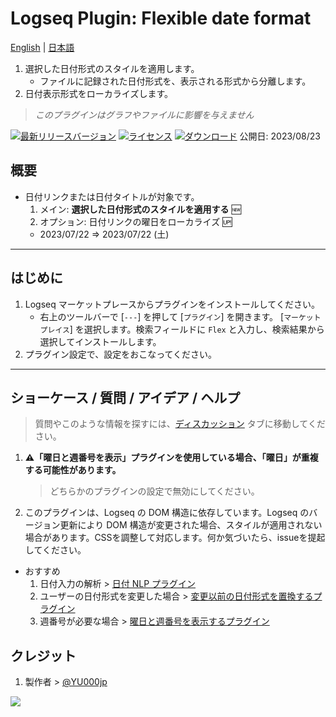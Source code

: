 # Logseq Plugin: Flexible date format

[English](https://github.com/YU000jp/logseq-plugin-flex-date-format) | [日本語](https://github.com/YU000jp/logseq-plugin-flex-date-format/blob/main/readme.ja.md)

1. 選択した日付形式のスタイルを適用します。
   - ファイルに記録された日付形式を、表示される形式から分離します。     
1. 日付表示形式をローカライズします。
> *このプラグインはグラフやファイルに影響を与えません*

[![最新リリースバージョン](https://img.shields.io/github/v/release/YU000jp/logseq-plugin-flex-date-format)](https://github.com/YU000jp/logseq-plugin-flex-date-format/releases)
[![ライセンス](https://img.shields.io/github/license/YU000jp/logseq-plugin-flex-date-format?color=blue)](https://github.com/YU000jp/logseq-plugin-flex-date-format/LICENSE)
[![ダウンロード](https://img.shields.io/github/downloads/YU000jp/logseq-plugin-flex-date-format/total.svg)](https://github.com/YU000jp/logseq-plugin-flex-date-format/releases)
 公開日: 2023/08/23

## 概要

- 日付リンクまたは日付タイトルが対象です。
  1. メイン: **選択した日付形式のスタイルを適用する** 🆕
  1. オプション: 日付リンクの曜日をローカライズ 🆙
    - 2023/07/22 => 2023/07/22 (土)

---

## はじめに

1. Logseq マーケットプレースからプラグインをインストールしてください。
   - 右上のツールバーで [`---`] を押して [`プラグイン`] を開きます。 [`マーケットプレイス`] を選択します。検索フィールドに `Flex` と入力し、検索結果から選択してインストールします。
1. プラグイン設定で、設定をおこなってください。

---

## ショーケース / 質問 / アイデア / ヘルプ

> 質問やこのような情報を探すには、[ディスカッション](https://github.com/YU000jp/logseq-plugin-flex-date-format/discussions) タブに移動してください。

1. **⚠️「曜日と週番号を表示」プラグインを使用している場合、「曜日」が重複する可能性があります。**
   > どちらかのプラグインの設定で無効にしてください。
1. このプラグインは、Logseq の DOM 構造に依存しています。Logseq のバージョン更新により DOM 構造が変更された場合、スタイルが適用されない場合があります。CSSを調整して対応します。何か気づいたら、issueを提起してください。

- おすすめ
  1. 日付入力の解析 > [日付 NLP プラグイン](https://github.com/hkgnp/logseq-datenlp-plugin)
  1. ユーザーの日付形式を変更した場合 > [変更以前の日付形式を置換するプラグイン](https://github.com/YU000jp/logseq-plugin-legacy-date-format)
  1. 週番号が必要な場合 > [曜日と週番号を表示するプラグイン](https://github.com/YU000jp/logseq-plugin-show-weekday-and-week-number/)

## クレジット

1. 製作者 > [@YU000jp](https://github.com/YU000jp)

<a href="https://www.buymeacoffee.com/yu000japan"><img src="https://img.buymeacoffee.com/button-api/?text=Buy me a pizza&emoji=🍕&slug=yu000japan&button_colour=FFDD00&font_colour=000000&font_family=Poppins&outline_colour=000000&coffee_colour=ffffff" /></a>
